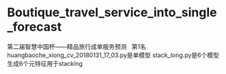 # Boutique_travel_service_into_single_forecast
第二届智慧中国杯——精品旅行成单服务预测   第1名
huangbaoche_xiong_cv_20180131_17_03.py是单模型
stack_long.py是6个模型生成6个元特征用于stacking
